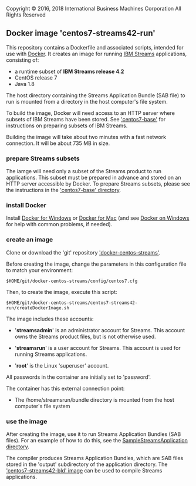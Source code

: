 Copyright &copy; 2016, 2018  International Business Machines Corporation
All Rights Reserved


## Docker image 'centos7-streams42-run'

This repository contains a Dockerfile and associated scripts, intended for use with [Docker](https://www.docker.com/). It creates an image for running [IBM Streams](http://ibmstreams.github.io/) applications, consisting of:

* a runtime subset of **IBM Streams release 4.2**
* CentOS release 7
* Java 1.8

The host directory containing the Streams Application Bundle (SAB file) to run is mounted from a directory in the host computer's file system.

To build the image, Docker will need access to an HTTP server where subsets of IBM Streams have been stored. See ['centos7-base'](../centos7-base) for instructions on preparing subsets of IBM Streams.

Building the image will take about two minutes with a fast network connection. It will be about 735 MB in size.


### prepare Streams subsets

The iamge will need only a subset of the Streams product to run applications. This subset must be prepared in advance and stored on an HTTP server accessible by Docker. To prepare Streams subsets, please see the instructions in the ['centos7-base' directory](../centos7-base).


### install Docker

Install [Docker for Windows](https://docs.docker.com/windows/) or [Docker for Mac](https://docs.docker.com/mac/) (and see [Docker on Windows](https://developer.ibm.com/bluemix/2015/04/16/installing-docker-windows-fixes-common-problems/) for help with common problems, if needed).


### create an image

Clone or download the 'git' repository ['docker-centos-streams'](https://github.com/ejpring/docker-centos-streams).

Before creating the image, change the parameters in this configuration file to match your environment:

    $HOME/git/docker-centos-streams/config/centos7.cfg

Then, to create the image, execute this script:

    $HOME/git/docker-centos-streams/centos7-streams42-run/createDockerImage.sh

The image includes these accounts:

* '**streamsadmin**' is an administrator account for Streams. This account owns the Streams product files, but is not otherwise used.

* '**streamsrun**' is a user account for Streams. This account is used for running Streams applications.

* '**root**' is the Linux 'superuser' account. 

All passwords in the container are initially set to 'password'.

The container has this external connection point:

* The /home/streamsrun/bundle directory is mounted from the host computer's file system


### use the image

After creating the image, use it to run Streams Application Bundles (SAB files). For an example of how to do this, see the [SampleStreamsApplication directory](../../samples/SampleStreamsApplication).

The compiler produces Streams Application Bundles, which are SAB files stored in the 'output' subdirectory of the application directory. The ['centos7-streams42-bld' image](../centos7-streams42-bld) can be used to compile Streams applications.

